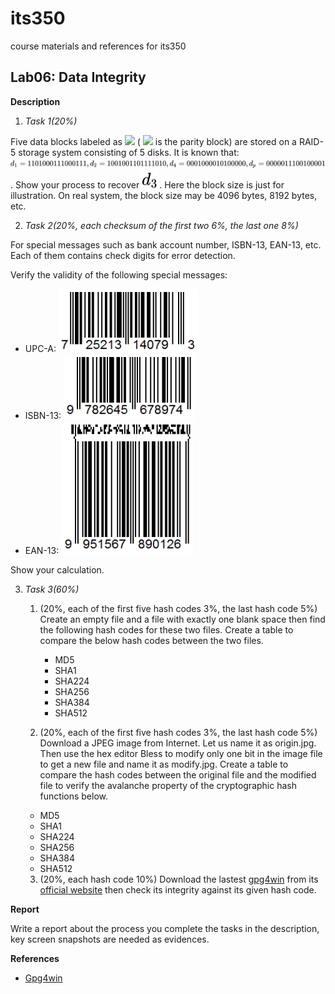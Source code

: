 # its350
course materials and references for its350

## Lab06: Data Integrity


__Description__

1. _Task 1(20%)_

Five data blocks labeled as <!-- $ d_1, d_2, d_3, d_4, d_p  $ --> <img src="https://render.githubusercontent.com/render/math?math=d_1%2C%20d_2%2C%20d_3%2C%20d_4%2C%20d_p"> ( <!-- $ d_p $ --> <img src="https://render.githubusercontent.com/render/math?math=d_p"> is the parity block) are stored on a RAID-5 storage system consisting of 5 disks. It is known that: <!-- $ d_1 = 1101000111000111, d_2 = 1001001101111010, d_4 = 0001000010100000, d_p = 0000011100100001 $ --> <img style="transform: translateY(0.25em);" src="../../svg/98amBDPvvV.svg"/>. Show your process to recover <!-- $ d_3 $ --> <img style="transform: translateY(0.25em);" src="../../svg/TpZI33du25.svg"/>. Here the block size is just for illustration. On real system, the block size may be 4096 bytes, 8192 bytes, etc.

2. _Task 2(20%, each checksum of the first two 6%, the last one 8%)_

For special messages such as bank account number, ISBN-13, EAN-13, etc. Each of them contains check digits for error detection.

Verify the validity of the following special messages:

  * UPC-A: ![UPC-A:](./figs/upca.png)
  * ISBN-13: ![ISBN-13:](./figs/isbn13.png)
  * EAN-13: ![EAN-13:](./figs/ean13.png)

Show your calculation.

3. _Task 3(60%)_


	1. (20%, each of the first five hash codes 3%, the last hash code 5%) Create an empty file and a file with exactly one blank space then  find the following hash codes for these two files. Create a table to compare the below hash codes between the two files.

		* MD5
		* SHA1
		* SHA224
		* SHA256
		* SHA384
		* SHA512

	2. (20%, each of the first five hash codes 3%, the last hash code 5%) Download a JPEG image from Internet. Let us name it as origin.jpg. Then use the hex editor Bless to modify only one bit in the image file to get a new file and name it as modify.jpg. Create a table to compare the hash codes between the original file and the modified file to verify the avalanche property of the cryptographic hash functions below.

    * MD5
    * SHA1
    * SHA224
    * SHA256
    * SHA384
    * SHA512


	3. (20%, each hash code 10%) Download the lastest [gpg4win](https://www.gpg4win.org/) from its [official website](https://www.gpg4win.org/) then check its integrity against its given hash code.

__Report__

Write a report about the process you complete the tasks in the description, key screen snapshots are needed as evidences.



__References__
* [Gpg4win](https://www.gpg4win.org/)